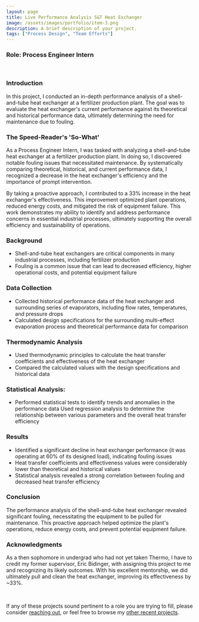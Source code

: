 ```yaml
---
layout: page
title: Live Performance Analysis S&T Heat Exchanger 
image: /assets/images/portfolio/item-3.png
description: A brief description of your project.
tags: ["Process Design", "Team Efforts"]
---
```


### Role: Process Engineer Intern
<br>

### Introduction

In this project, I conducted an in-depth performance analysis of a shell-and-tube heat exchanger at a fertilizer production plant. The goal was to evaluate the heat exchanger's current performance against its theoretical and historical performance data, ultimately determining the need for maintenance due to fouling.

### The Speed-Reader's 'So-What'
As a Process Engineer Intern, I was tasked with analyzing a shell-and-tube heat exchanger at a fertilizer production plant. In doing so, I discovered notable fouling issues that necessitated maintenance. By systematically comparing theoretical, historical, and current performance data, I recognized a decrease in the heat exchanger's efficiency and the importance of prompt intervention.

By taking a proactive approach, I contributed to a 33% increase in the heat exchanger's effectiveness. This improvement optimized plant operations, reduced energy costs, and mitigated the risk of equipment failure. This work demonstrates my ability to identify and address performance concerns in essential industrial processes, ultimately supporting the overall efficiency and sustainability of operations.

### Background

- Shell-and-tube heat exchangers are critical components in many industrial processes, including fertilizer production
- Fouling is a common issue that can lead to decreased efficiency, higher operational costs, and potential equipment failure

### Data Collection

- Collected historical performance data of the heat exchanger and surrounding series of evaporators, including flow rates, temperatures, and pressure drops
- Calculated design specifications for the surrounding multi-effect evaporation process and theoretical performance data for comparison

### Thermodynamic Analysis
- Used thermodynamic principles to calculate the heat transfer coefficients and effectiveness of the heat exchanger
- Compared the calculated values with the design specifications and historical data

### Statistical Analysis:
- Performed statistical tests to identify trends and anomalies in the performance data
Used regression analysis to determine the relationship between various parameters and the overall heat transfer efficiency

### Results

- Identified a significant decline in heat exchanger performance (it was operating at 60% of its designed load), indicating fouling issues
- Heat transfer coefficients and effectiveness values were considerably lower than theoretical and historical values
- Statistical analysis revealed a strong correlation between fouling and decreased heat transfer efficiency

### Conclusion

The performance analysis of the shell-and-tube heat exchanger revealed significant fouling, necessitating the equipment to be pulled for maintenance. This proactive approach helped optimize the plant's operations, reduce energy costs, and prevent potential equipment failure.

### Acknowledgments

As a then sophomore in undergrad who had not yet taken Thermo, I have to credit my former supervisor, Eric Bidinger, with assigning this project to me and recognizing its likely outcomes. With his excellent mentorship, we did ultimately pull and clean the heat exchanger, improving its effectiveness by ~33%.

<br>

If any of these projects sound pertinent to a role you are trying to fill, please consider [reaching out](/contact), or feel free to browse my [other recent projects](/portfolio).
